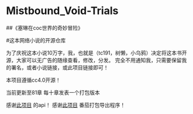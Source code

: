 # Mistbound_Void-Trials

##《塞琳在coc世界的奇妙冒险》

#这本网络小说的开源仓库

为了庆祝这本小说10万字，我，也就是（tc191，树懒，小乌鸦）决定将这本书开源，大家可以无广告的随缘查看，修改，分发。
完全不用通知我，只需要保留我的署名，或者小说链接，或此项目链接即可！

本项目遵循cc4.0开源！

当前更新至81章
每十章发表一个打包版本

感谢[此项目](https://github.com/POf-L/Fanqie-novel-Downloader) 的api！
感谢[此项目](https://github.com/Dlmily/Tomato-Novel-Downloader-Lite) 番茄打包导出程序！
